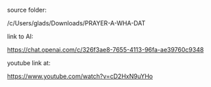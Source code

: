 
source folder:

/c/Users/glads/Downloads/PRAYER-A-WHA-DAT


link to AI:

https://chat.openai.com/c/326f3ae8-7655-4113-96fa-ae39760c9348


youtube link at:

https://www.youtube.com/watch?v=cD2HxN9uYHo
